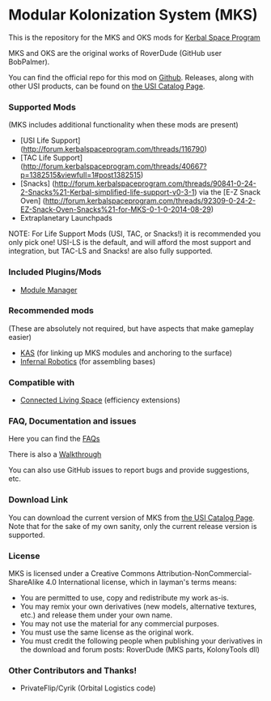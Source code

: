 Modular Kolonization System (MKS) 
===

This is the repository for the MKS and OKS mods for [Kerbal Space Program](http://kerbalspaceprogram.com)

MKS and OKS are the original works of RoverDude (GitHub user BobPalmer).  

You can find the official repo for this mod on [Github](http://github.com/BobPalmer/MKS).  Releases, along with other USI products, can be found on [the USI Catalog Page](http://bobpalmer.github.io/UmbraSpaceIndustries/). 

### Supported Mods
(MKS includes additional functionality when these mods are present)
* [USI Life Support] (http://forum.kerbalspaceprogram.com/threads/116790)
* [TAC Life Support] (http://forum.kerbalspaceprogram.com/threads/40667?p=1382515&viewfull=1#post1382515)
* [Snacks] (http://forum.kerbalspaceprogram.com/threads/90841-0-24-2-Snacks%21-Kerbal-simplified-life-support-v0-3-1) via the [E-Z Snack Oven] (http://forum.kerbalspaceprogram.com/threads/92309-0-24-2-EZ-Snack-Oven-Snacks%21-for-MKS-0-1-0-2014-08-29)
* Extraplanetary Launchpads

NOTE:  For Life Support Mods (USI, TAC, or Snacks!) it is recommended you only pick one!  USI-LS is the default, and will afford the most support and integration, but TAC-LS and Snacks! are also fully supported.

### Included Plugins/Mods
* [Module Manager](http://forum.kerbalspaceprogram.com/threads/55219)

### Recommended mods
(These are absolutely not required, but have aspects that make gameplay easier)

* [KAS](http://forum.kerbalspaceprogram.com/threads/53134) (for linking up MKS modules and anchoring to the surface)
* [Infernal Robotics](http://forum.kerbalspaceprogram.com/threads/37707) (for assembling bases)

### Compatible with

* [Connected Living Space](http://forum.kerbalspaceprogram.com/threads/70161) (efficiency extensions)

### FAQ, Documentation and issues

Here you can find the [FAQs](https://github.com/BobPalmer/MKS/wiki/FAQ)

There is also a [Walkthrough](https://github.com/BobPalmer/MKS/wiki/Tutorial_00)

You can also use GitHub issues to report bugs and provide suggestions, etc.

### Download Link

You can download the current version of MKS from [the USI Catalog Page](http://bobpalmer.github.io/UmbraSpaceIndustries).  Note that for the sake of my own sanity, only the current release version is supported.

### License

MKS is licensed under a Creative Commons Attribution-NonCommercial-ShareAlike 4.0 International license, which in layman's terms means:
* You are permitted to use, copy and redistribute my work as-is.
* You may remix your own derivatives (new models, alternative textures, etc.) and release them under your own name.
* You may not use the material for any commercial purposes.
* You must use the same license as the original work.
* You must credit the following people when publishing your derivatives in the download and forum posts: RoverDude (MKS parts, KolonyTools dll)

### Other Contributors and Thanks!
* PrivateFlip/Cyrik (Orbital Logistics code)

